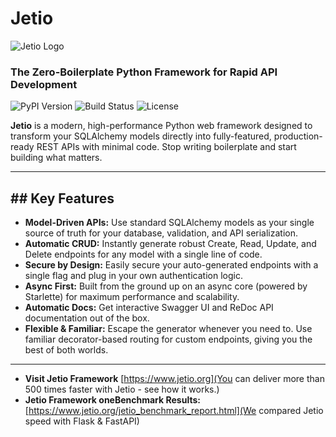 # Jetio
![Jetio Logo](jetio_main_logo.png)
### The Zero-Boilerplate Python Framework for Rapid API Development

![PyPI Version](https://img.shields.io/pypi/v/jetio?style=for-the-badge)
![Build Status](https://img.shields.io/github/actions/workflow/status/your-repo/jetio/ci.yml?style=for-the-badge)
![License](https://img.shields.io/github/license/your-repo/jetio?style=for-the-badge)

**Jetio** is a modern, high-performance Python web framework designed to transform your SQLAlchemy models directly into fully-featured, production-ready REST APIs with minimal code. Stop writing boilerplate and start building what matters.

---

## ## Key Features

* **Model-Driven APIs:** Use standard SQLAlchemy models as your single source of truth for your database, validation, and API serialization.
* **Automatic CRUD:** Instantly generate robust Create, Read, Update, and Delete endpoints for any model with a single line of code.
* **Secure by Design:** Easily secure your auto-generated endpoints with a single flag and plug in your own authentication logic.
* **Async First:** Built from the ground up on an async core (powered by Starlette) for maximum performance and scalability.
* **Automatic Docs:** Get interactive Swagger UI and ReDoc API documentation out of the box.
* **Flexible & Familiar:** Escape the generator whenever you need to. Use familiar decorator-based routing for custom endpoints, giving you the best of both worlds.

---

- **Visit Jetio Framework** [https://www.jetio.org](You can deliver more than 500 times faster with Jetio - see how it works.)
- **Jetio Framework oneBenchmark Results:** [https://www.jetio.org/jetio_benchmark_report.html](We compared Jetio speed with Flask & FastAPI)

